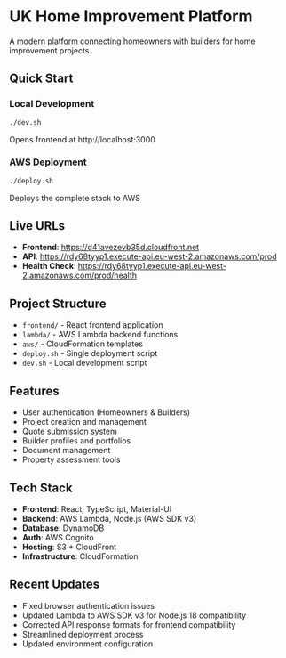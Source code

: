 # UK Home Improvement Platform

A modern platform connecting homeowners with builders for home improvement projects.

## Quick Start

### Local Development
```bash
./dev.sh
```
Opens frontend at http://localhost:3000

### AWS Deployment
```bash
./deploy.sh
```
Deploys the complete stack to AWS

## Live URLs

- **Frontend**: https://d41avezevb35d.cloudfront.net
- **API**: https://rdy68tyyp1.execute-api.eu-west-2.amazonaws.com/prod
- **Health Check**: https://rdy68tyyp1.execute-api.eu-west-2.amazonaws.com/prod/health

## Project Structure

- `frontend/` - React frontend application
- `lambda/` - AWS Lambda backend functions  
- `aws/` - CloudFormation templates
- `deploy.sh` - Single deployment script
- `dev.sh` - Local development script

## Features

- User authentication (Homeowners & Builders)
- Project creation and management
- Quote submission system
- Builder profiles and portfolios
- Document management
- Property assessment tools

## Tech Stack

- **Frontend**: React, TypeScript, Material-UI
- **Backend**: AWS Lambda, Node.js (AWS SDK v3)
- **Database**: DynamoDB
- **Auth**: AWS Cognito
- **Hosting**: S3 + CloudFront
- **Infrastructure**: CloudFormation

## Recent Updates

- Fixed browser authentication issues
- Updated Lambda to AWS SDK v3 for Node.js 18 compatibility
- Corrected API response formats for frontend compatibility
- Streamlined deployment process
- Updated environment configuration
